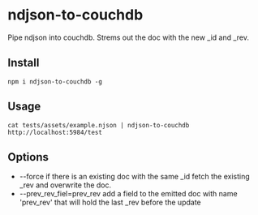 ndjson-to-couchdb
=================

Pipe ndjson into couchdb. Strems out the doc with the new _id and _rev.

Install
-------

    npm i ndjson-to-couchdb -g

Usage
-----

    cat tests/assets/example.njson | ndjson-to-couchdb http://localhost:5984/test

Options
-------

  - --force  if there is an existing doc with the same _id fetch the existing _rev and overwrite the doc.
  - --prev_rev_fiel=prev_rev add a field to the emitted doc with name 'prev_rev' that will hold the last _rev before the update
